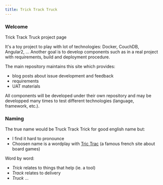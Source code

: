 ```yaml
---
title: Trick Track Truck
---
```

### Welcome
Trick Track Truck project page

It's a toy project to play with lot of technologies: Docker, CouchDB, Angular2, ... Another goal is to develop components such as in a real project with requirements, build and deployment procedure.

The main repository maintains this site which provides:

* blog posts about issue development and feedback
* requirements
* UAT materials

All components will be developed under their own repository and may be developped many times to test different technologies (language, framework, etc.).

### Naming
The true name would be Truck Track Trick for good english name but:

* I find it hard to pronounce
* Choosen name is a wordplay with [Tric Trac](https://www.trictrac.net/) (a famous french site about board games)

Word by word:

* *Trick* relates to things that help (ie. a tool)
* *Track* relates to delivery
* *Truck* ... 